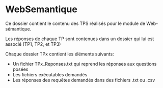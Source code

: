 # WebSemantique

Ce dossier contient le contenu des TPS réalisés pour le module de Web-sémantique.

Les réponses de chaque TP sont contenues dans un dossier qui lui est associé (TP1, TP2, et TP3)

Chaque dossier TPx contient les éléments suivants:

* Un fichier TPx_Reponses.txt qui reprend les réponses aux questions posées
* Les fichiers exécutables demandés
* Les réponses des requêtes demandés dans des fichiers .txt ou .csv
